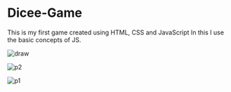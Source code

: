 # Dicee-Game
This is my first game created using HTML, CSS and JavaScript
In this I use the basic concepts of JS.

![draw](https://github.com/Jyoti097/Dicee-Game/assets/108991566/615f0f2d-a10a-4f2e-9b12-5790aa289afb)

![p2](https://github.com/Jyoti097/Dicee-Game/assets/108991566/9396bb1c-dd40-4d6e-abe9-6c81ad9b1592)

![p1](https://github.com/Jyoti097/Dicee-Game/assets/108991566/faa53e13-a062-44a2-9c79-7e0c27d2df5d)
